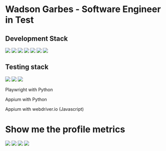 # Wadson Garbes - Software Engineer in Test
## Development Stack
<img src="https://img.shields.io/badge/Python-FFD43B?style=for-the-badge&logo=python&logoColor=blue" />

<img src="https://img.shields.io/badge/HTML5-E34F26?style=for-the-badge&logo=html5&logoColor=white" />

<img src="https://img.shields.io/badge/CSS3-1572B6?style=for-the-badge&logo=css3&logoColor=white" />

<img src="https://img.shields.io/badge/JavaScript-323330?style=for-the-badge&logo=javascript&logoColor=F7DF1E" />

<img src="https://img.shields.io/badge/PostgreSQL-316192?style=for-the-badge&logo=postgresql&logoColor=white" />

<img src="https://img.shields.io/badge/Flask-000000?style=for-the-badge&logo=flask&logoColor=white" />

<img src="https://img.shields.io/badge/React-20232A?style=for-the-badge&logo=react&logoColor=61DAFB" />


## Testing stack
<img src="https://img.shields.io/badge/JavaScript-323330?style=for-the-badge&logo=javascript&logoColor=F7DF1E" />

<img src="https://img.shields.io/badge/Python-FFD43B?style=for-the-badge&logo=python&logoColor=blue" />

<img src="https://img.shields.io/badge/Cypress-17202C?style=for-the-badge&logo=cypress&logoColor=white" />

Playwright with Python

Appium with Python

Appium with webdriver.io (Javascript)


# Show me the profile metrics


<img src="https://github-readme-stats.vercel.app/api/top-langs/?username=wadsongarbes" />

<img src="https://github-readme-streak-stats.herokuapp.com/?user=wadsongarbes" /> 

<img src="https://github-readme-stats.vercel.app/api?username=wadsongarbes" />

<img src="https://github-profile-summary-cards.vercel.app/api/cards/profile-details?username=wadsongarbes&theme=vue" />

